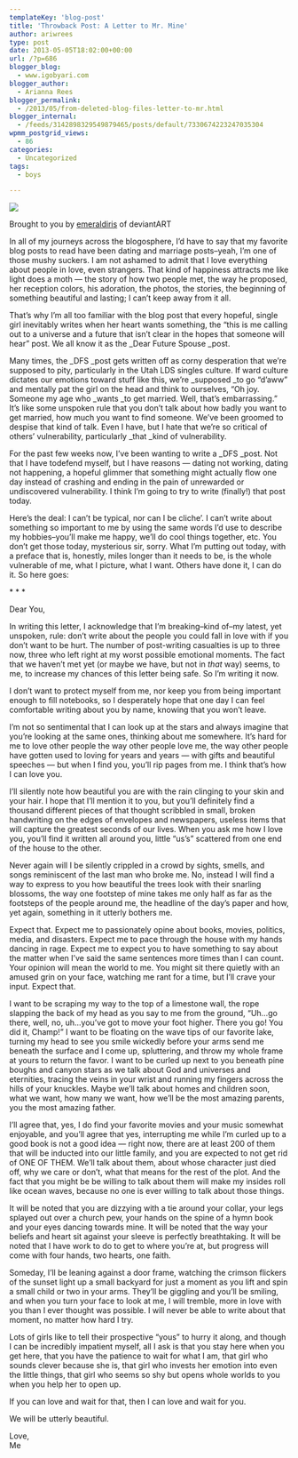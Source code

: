```yaml
---
templateKey: 'blog-post'
title: 'Throwback Post: A Letter to Mr. Mine'
author: ariwrees
type: post
date: 2013-05-05T18:02:00+00:00
url: /?p=686
blogger_blog:
  - www.igobyari.com
blogger_author:
  - Arianna Rees
blogger_permalink:
  - /2013/05/from-deleted-blog-files-letter-to-mr.html
blogger_internal:
  - /feeds/3142898329549879465/posts/default/7330674223247035304
wpmm_postgrid_views:
  - 86
categories:
  - Uncategorized
tags:
  - boys

---
```

[![](http://www.igobyari.com/wp-content/uploads/2013/05/love__love__love_______by_emeraldiris.jpg)](http://www.igobyari.com/wp-content/uploads/2013/05/love__love__love_______by_emeraldiris.jpg)

Brought to you by [emeraldiris](http://emeraldiris.deviantart.com/) of deviantART

In all of my journeys across the blogosphere, I’d have to say that my favorite blog posts to read have been dating and marriage posts–yeah, I’m one of those mushy suckers. I am not ashamed to admit that I love everything about people in love, even strangers. That kind of happiness attracts me like light does a moth — the story of how two people met, the way he proposed, her reception colors, his adoration, the photos, the stories, the beginning of something beautiful and lasting; I can’t keep away from it all. 

That’s why I’m all too familiar with the blog post that every hopeful, single girl inevitably writes when her heart wants something, the “this is me calling out to a universe and a future that isn’t clear in the hopes that someone will hear” post. We all know it as the _Dear Future Spouse _post.  

Many times, the _DFS _post gets written off as corny desperation that we’re supposed to pity, particularly in the Utah LDS singles culture. If ward culture dictates our emotions toward stuff like this, we’re _supposed _to go “d’aww” and mentally pat the girl on the head and think to ourselves, “Oh joy. Someone my age who _wants _to get married. Well, that’s embarrassing.” It’s like some unspoken rule that you don’t talk about how badly you want to get married, how much you want to find someone. We’ve been groomed to despise that kind of talk. Even I have, but I hate that we’re so critical of others’ vulnerability, particularly _that _kind of vulnerability. 

For the past few weeks now, I’ve been wanting to write a _DFS _post. Not that I have todefend myself, but I have reasons — dating not working, dating not happening, a hopeful glimmer that something might actually flow one day instead of crashing and ending in the pain of unrewarded or undiscovered vulnerability. I think I’m going to try to write (finally!) that post today. 

Here’s the deal: I can’t be typical, nor can I be cliche’. I can’t write about something so important to me by using the same words I’d use to describe my hobbies–you’ll make me happy, we’ll do cool things together, etc. You don’t get those today, mysterious sir, sorry. What I’m putting out today, with a preface that is, honestly, miles longer than it needs to be, is the whole vulnerable of me, what I picture, what I want. Others have done it, I can do it. So here goes: 

\* \* \*

Dear You, 

In writing this letter, I acknowledge that I’m breaking–kind of–my latest, yet unspoken, rule: don’t write about the people you could fall in love with if you don’t want to be hurt. The number of post-writing casualties is up to three now, three who left right at my worst possible emotional moments. The fact that we haven’t met yet (or maybe we have, but not in _that_ way) seems, to me, to increase my chances of this letter being safe. So I’m writing it now. 

I don’t want to protect myself from me, nor keep you from being important enough to fill notebooks, so I desperately hope that one day I can feel comfortable writing about you by name, knowing that you won’t leave.  

I’m not so sentimental that I can look up at the stars and always imagine that you’re looking at the same ones, thinking about me somewhere. It’s hard for me to love other people the way other people love me, the way other people have gotten used to loving for years and years — with gifts and beautiful speeches — but when I find you, you’ll rip pages from me. I think that’s how I can love you. 

I’ll silently note how beautiful you are with the rain clinging to your skin and your hair. I hope that I’ll mention it to you, but you’ll definitely find a thousand different pieces of that thought scribbled in small, broken handwriting on the edges of envelopes and newspapers, useless items that will capture the greatest seconds of our lives. When you ask me how I love you, you’ll find it written all around you, little “us’s” scattered from one end of the house to the other. 

Never again will I be silently crippled in a crowd by sights, smells, and songs reminiscent of the last man who broke me. No, instead I will find a way to express to you how beautiful the trees look with their snarling blossoms, the way one footstep of mine takes me only half as far as the footsteps of the people around me, the headline of the day’s paper and how, yet again, something in it utterly bothers me.  

Expect that. Expect me to passionately opine about books, movies, politics, media, and disasters. Expect me to pace through the house with my hands dancing in rage. Expect me to expect you to have something to say about the matter when I’ve said the same sentences more times than I can count. Your opinion will mean the world to me. You might sit there quietly with an amused grin on your face, watching me rant for a time, but I’ll crave your input. Expect that. 

I want to be scraping my way to the top of a limestone wall, the rope slapping the back of my head as you say to me from the ground, “Uh…go there, well, no, uh…you’ve got to move your foot higher. There you go! You did it, Champ!” I want to be floating on the wave tips of our favorite lake, turning my head to see you smile wickedly before your arms send me beneath the surface and I come up, spluttering, and throw my whole frame at yours to return the favor. I want to be curled up next to you beneath pine boughs and canyon stars as we talk about God and universes and eternities, tracing the veins in your wrist and running my fingers across the hills of your knuckles. Maybe we’ll talk about homes and children soon, what we want, how many we want, how we’ll be the most amazing parents, you the most amazing father. 

I’ll agree that, yes, I do find your favorite movies and your music somewhat enjoyable, and you’ll agree that yes, interrupting me while I’m curled up to a good book is not a good idea — right now, there are at least 200 of them that will be inducted into our little family, and you are expected to not get rid of ONE OF THEM. We’ll talk about them, about whose character just died off, why we care or don’t, what that means for the rest of the plot. And the fact that you might be be willing to talk about them will make my insides roll like ocean waves, because no one is ever willing to talk about those things. 

It will be noted that you are dizzying with a tie around your collar, your legs splayed out over a church pew, your hands on the spine of a hymn book and your eyes dancing towards mine. It will be noted that the way your beliefs and heart sit against your sleeve is perfectly breathtaking. It will be noted that I have work to do to get to where you’re at, but progress will come with four hands, two hearts, one faith. 

Someday, I’ll be leaning against a door frame, watching the crimson flickers of the sunset light up a small backyard for just a moment as you lift and spin a small child or two in your arms. They’ll be giggling and you’ll be smiling, and when you turn your face to look at me, I will tremble, more in love with you than I ever thought was possible. I will never be able to write about that moment, no matter how hard I try. 

Lots of girls like to tell their prospective “yous” to hurry it along, and though I can be incredibly impatient myself, all I ask is that you stay here when you get here, that you have the patience to wait for what I am, that girl who sounds clever because she is, that girl who invests her emotion into even the little things, that girl who seems so shy but opens whole worlds to you when you help her to open up. 

If you can love and wait for that, then I can love and wait for you. 

We will be utterly beautiful. 

Love,  
Me